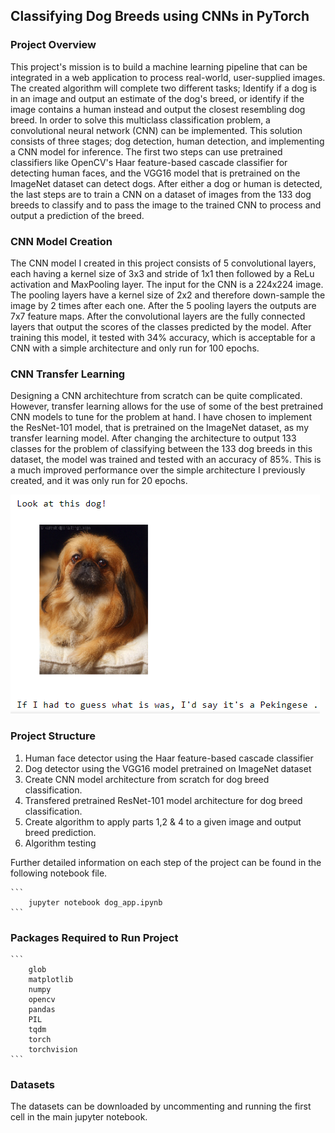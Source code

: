 [//]: # (Image References)

[image1]: ./images/sample_dog_output_2.png "Sample Output"


## Classifying Dog Breeds using CNNs in PyTorch

### Project Overview

This project's mission is to build a machine learning pipeline that can be integrated in a web application to process real-world, user-supplied images. The created algorithm will complete two different tasks; Identify if a dog is in an image and output an estimate of the dog's breed, or identify if the image contains a human instead and output the closest resembling dog breed. In order to solve this multiclass classification problem, a convolutional neural network (CNN) can be implemented. This solution consists of three stages; dog detection, human detection, and implementing a CNN model for inference. The first two steps can use pretrained classifiers like OpenCV's Haar feature-based cascade classifier for detecting human faces, and the VGG16 model that is pretrained on the ImageNet dataset can detect dogs. After either a dog or human is detected, the last steps are to train a CNN on a dataset of images from the 133 dog breeds to classify and to pass the image to the trained CNN to process and output a prediction of the breed.

### CNN Model Creation

The CNN model I created in this project consists of 5 convolutional layers, each having a kernel size of 3x3 and stride of 1x1 then followed by a ReLu activation and MaxPooling layer. The input for the CNN is a 224x224 image. The pooling layers have a kernel size of 2x2 and therefore down-sample the image by 2 times after each one. After the 5 pooling layers the outputs are 7x7 feature maps. After the convolutional layers are the fully connected layers that output the scores of the classes predicted by the model. After training this model, it tested with 34% accuracy, which is acceptable for a CNN with a simple architecture and only run for 100 epochs.

### CNN Transfer Learning 

Designing a CNN architechture from scratch can be quite complicated. However, transfer learning allows for the use of some of the best pretrained CNN models to tune for the problem at hand. I have chosen to implement the ResNet-101 model, that is pretrained on the ImageNet dataset, as my transfer learning model. After changing the architecture to output 133 classes for the problem of classifying between the 133 dog breeds in this dataset, the model was trained and tested with an accuracy of 85%. This is a much improved performance over the simple architecture I previously created, and it was only run for 20 epochs.

![Sample Output][image1]

### Project Structure

1. Human face detector using the Haar feature-based cascade classifier
2. Dog detector using the VGG16 model pretrained on ImageNet dataset
3. Create CNN model architecture from scratch for dog breed classification.
4. Transfered pretrained ResNet-101 model architecture for dog breed classification.
5. Create algorithm to apply parts 1,2 & 4 to a given image and output breed prediction.
6. Algorithm testing 

Further detailed information on each step of the project can be found in the following notebook file.
	
	```
		jupyter notebook dog_app.ipynb
	```
### Packages Required to Run Project

	```
		glob
		matplotlib
		numpy
		opencv
		pandas
		PIL
		tqdm
		torch
		torchvision
	```
### Datasets

The datasets can be downloaded by uncommenting and running the first cell in the main jupyter notebook.